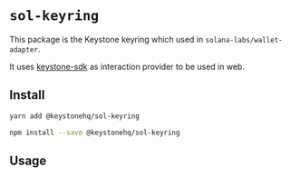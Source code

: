 # `sol-keyring`

This package is the Keystone keyring which used in `solana-labs/wallet-adapter`. 

It uses [keystone-sdk](https://github.com/KeystoneHQ/keystone-airgaped-base/tree/master/packages/sdk) as interaction provider to be used in web. 

## Install

```bash
yarn add @keystonehq/sol-keyring
```

```bash
npm install --save @keystonehq/sol-keyring
```

## Usage

